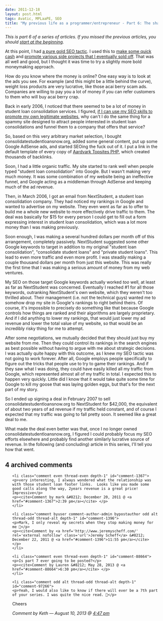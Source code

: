 ```yaml
---
date: 2011-12-18
layout: post.html
tags: Avatic, MPLaaPE, SEO
title: "My previous life as a programmer/entrepreneur - Part 6: The shadier the SEO, the bigger the profit"
---
```


<p><em>This is part 6 of a series of articles. If you missed the previous articles, you should <a href="/2011/08/my-previous-life-as-a-programmerentrepreneur-part-1-origins/">start at the beginning</a>.</em></p>

<p>At this point, I had <a href="/2011/08/my-previous-life-as-a-programmerentrepreneur-part-3-first-steps-into-the-dirty-underworld-of-search-engine-optimization/">a pure gold SEO tactic</a>. I used this to <a href="/2011/08/my-previous-life-as-a-programmerentrepreneur-part-3-first-steps-into-the-dirty-underworld-of-search-engine-optimization/">make some quick cash</a> and <a href="/2011/11/my-previous-life-as-a-programmerentrepreneur-part-4-avatic/">promote various side projects that I eventually sold off</a>. That was all well and good, but I thought it was time to try a slightly more bold moneymaking approach.</p>

<!--more-->

<p>How do you know where the money is online? One easy way is to look at the ads you see. For example (and this might be a little behind the curve), weight loss products are very lucrative, like those acai berry scam ads. Companies are willing to pay you a lot of money if you can refer customers to them who will buy acai berry crap.</p>

<p>Back in early 2006, I noticed that there seemed to be a lot of money in student loan consolidation services. I figured, <a href="/2011/11/my-previous-life-as-a-programmerentrepreneur-part-4-avatic/">if I can use my SEO skills to promote my own legitimate websites</a>, why can't I do the same thing for a spammy site designed to attract people interested in student loan consolidations and funnel them to a company that offers that service?</p>

<p>So, based on this very arbitrary market selection, I bought consolidatestudentloansnow.org, added some general content, put up some Google AdSense ads, and started SEOing the fuck out of it. I put a link in the default template of every copy of <a href="http://www.aardvarktopsitesphp.com/">Aardvark Topsites PHP</a>, which created thousands of backlinks.</p>

<p>Soon, I had a little organic traffic. My site started to rank well when people typed "student loan consolidation" into Google. But I wasn't making very much money. It was some combination of my website being an ineffective funnel, and Google acting as a middleman through AdSense and keeping much of the ad revenue.</p>

<p>Then, in March 2006, I got an email from NextStudent, a student loan consolidation company. They had noticed my rankings in Google and wanted to advertise on my website. They even went as far as to offer to build me a whole new website to more effectively drive traffic to them. The deal was basically for $15 for every person I could get to fill out a form expressing interest in student loan consolidation, which was a lot more money than I was making previously.</p>

<p>Soon enough, I was making a several hundred dollars per month off of this arrangement, completely passively. NextStudent suggested some other Google keywords to target in addition to my original "student loan consolidation", "consolidate student loans" and "private student loans". This lead to even more traffic and even more profit. I was steadily making a couple thousand dollars per month from just this website. This was really the first time that I was making a serious amount of money from my web ventures.</p>

<p>My SEO on those target Google keywords actually worked <i>too</i> well, at least as far as NextStudent was concerned. Eventually I reached #1 for all those keywords, outranking NextStudent's own website, which they weren't too thrilled about. Their management (i.e. not the technical guys) wanted me to somehow drop my site in Google's rankings to right behind theirs. Of course, it's impossible to precisely do something like that because Google controls how things are ranked and their algorithms are largely proprietary. And if I did anything to lower my rankings, that would just lower my ad revenue and lower the total value of my website, so that would be an incredibly risky thing for me to attempt.</p>

<p>After some negotiations, we mutually decided that they should just buy my website from me. Then they could control its rankings in the search engines as best possible without having to argue with me about strategic decisions. I was actually quite happy with this outcome, as I knew my SEO tactic was not going to work forever. After all, Google employs people specifically to figure out the tricks that people use to try to game their rankings. And if they saw what I was doing, they could have easily killed all my traffic from Google, which represented almost all of my traffic in total. I expected this to happen very quickly. Little did I know that it would take quite some time for Google to kill my goose that was laying golden eggs, but that's for the next part of my story.</p>

<p>So I ended up signing a deal in February 2007 to sell consolidatestudentloansnow.org to NextStudent for $42,000, the equivalent of about two years of ad revenue if my traffic held constant, and of course I expected that my traffic was going to fall pretty soon. It seemed like a great deal to me.</p>

<p>What made the deal even better was that, once I no longer owned consolidatestudentloansnow.org, I figured I could probably focus my SEO efforts elsewhere and probably find another similarly lucrative source of revenue. In the following (and concluding) article in this series, I'll tell you how that went.</p>

<h2 id="comments">4 archived comments</h2>

<ol id="commentlist">

    <li class="comment even thread-even depth-1" id="comment-1367">
    <p>very interesting, I always wondered what the relationship was with those student loan footer links.  Looks like you made some good calls along the way, 2years revenue is a great price!   Impressive</p>
    <p><cite>Comment by mark &#8212; December 20, 2011 @ <a href="#comment-1367">2:39 pm</a></cite> </p>
    </li>

    <li class="comment byuser comment-author-admin bypostauthor odd alt thread-odd thread-alt depth-1" id="comment-1396">
    <p>Mark, I only reveal my secrets when they stop making money for me 🙂</p>
    <p><cite>Comment by <a href='http://www.jeremyscheff.com/' rel='external nofollow' class='url'>Jeremy Scheff</a> &#8212; December 22, 2011 @ <a href="#comment-1396">11:55 pm</a></cite> </p>
    </li>

    <li class="comment even thread-even depth-1" id="comment-88664">
    <p>Is part 7 ever going to be posted?</p>
    <p><cite>Comment by Lauren &#8212; May 28, 2013 @ <a href="#comment-88664">6:30 pm</a></cite> </p>
    </li>

    <li class="comment odd alt thread-odd thread-alt depth-1" id="comment-97266">
    <p>Yeah, I would also like to know if there will ever be a 7th part of your series. I was quite the nice read. 🙂</p>
<p>Cheers</p>
    <p><cite>Comment by Keth &#8212; August 10, 2013 @ <a href="#comment-97266">4:47 pm</a></cite> </p>
    </li>


</ol>
